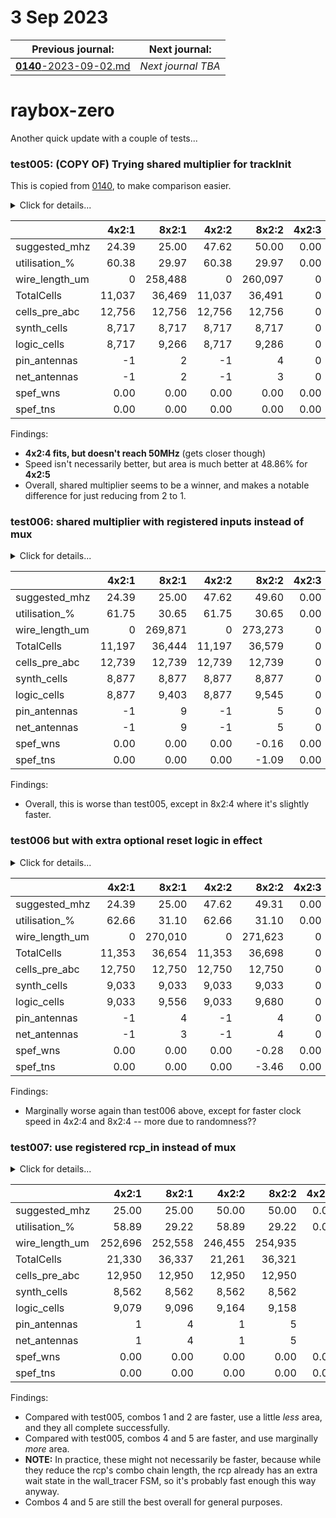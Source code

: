 # 3 Sep 2023

| Previous journal: | Next journal: |
|-|-|
| [**0140**-2023-09-02.md](./0140-2023-09-02.md) | *Next journal TBA* |

# raybox-zero

Another quick update with a couple of tests...

### test005: (COPY OF) Trying shared multiplier for trackInit

This is copied from [0140](./0140-2023-09-02.md), to make comparison easier.

<details><summary>Click for details...</summary>

Code:
*   tt04-raybox-zero: [`70f1a6c`](https://github.com/algofoogle/tt04-raybox-zero/commit/70f1a6c?diff=split): harden_test: Minor update to change parameter order
    *   Equivalent to: [`7aae611`](https://github.com/algofoogle/tt04-raybox-zero/commit/7aae6113ba657507045dc5032e27ae59020a8336?diff=split): Wire up SPI for fixed pov
*   src/raybox-zero: [`69f4dca`](https://github.com/algofoogle/raybox-zero/commit/69f4dca?diff=split): test005: Trying shared multiplier for trackInit

Summary:
*   test005 branches off test002 (Registered visualWallDist avoids post-subtraction) because this one seems to have the best performance so far (even if by a tiny margin).
*   Where we had this:
    ```verilog
    wire `F2 trackInitX = stepDistX * partialX;
    wire `F2 trackInitY = stepDistY * partialY;
    ```
    ...it is now a single shared multiplier, driven by state, i.e. with mutiplicand and multiplier inputs selected by a mux on `state`...
    ```verilog
    wire `F mul_in_a = (state==TracePrepX) ? stepDistX : stepDistY;
    wire `F mul_in_b = (state==TracePrepX) ?  partialX :  partialY;
    wire `F2 mul_out = mul_in_a * mul_in_b;
    ```
    ...and result being written to `trackDistX` and `trackDistY` respectively:
    ```verilog
    TracePrepX:
        ...
        trackDistX <= `FF(mul_out);
        ...
    TracePrepY:
        ...
        trackDistY <= `FF(mul_out);
        ...
    ```

Options used:
```
  STARTED: 2023-09-01 22:39:33
    STOPT: 0
  OUTFILE: stats-test005.md
   SELECT: :[1245]
    FORCE: 0
      TAG: test005: Trying shared multiplier for trackInit
 FINISHED: 2023-09-01 23:16:12
```

</details>

| | 4x2:1 | 8x2:1 | 4x2:2 | 8x2:2 | 4x2:3 | 8x2:3 | 4x2:4 | 8x2:4 | 4x2:5 | 8x2:5 |
|-|-:|-:|-:|-:|-:|-:|-:|-:|-:|-:|
| suggested_mhz | 24.39 | 25.00 | 47.62 | 50.00 | 0.00 | 0.00 | 45.52 | 44.80 | 25.00 | 25.00 |
| utilisation_% | 60.38 | 29.97 | 60.38 | 29.97 | 0.00 | 0.00 | 49.08 | 24.36 | 48.86 | 24.25 |
| wire_length_um | 0 | 258,488 | 0 | 260,097 | 0 | 0 | 181,794 | 190,478 | 180,108 | 174,155 |
| TotalCells | 11,037 | 36,469 | 11,037 | 36,491 | 0 | 0 | 20,672 | 35,751 | 20,509 | 35,604 |
| cells_pre_abc | 12,756 | 12,756 | 12,756 | 12,756 | 0 | 0 | 12,756 | 12,756 | 12,756 | 12,756 |
| synth_cells | 8,717 | 8,717 | 8,717 | 8,717 | 0 | 0 | 7,302 | 7,302 | 7,302 | 7,302 |
| logic_cells | 8,717 | 9,266 | 8,717 | 9,286 | 0 | 0 | 7,842 | 7,874 | 7,823 | 7,813 |
| pin_antennas | -1 | 2 | -1 | 4 | 0 | 0 | 4 | 3 | 2 | 3 |
| net_antennas | -1 | 2 | -1 | 3 | 0 | 0 | 3 | 3 | 2 | 3 |
| spef_wns | 0.00 | 0.00 | 0.00 | 0.00 | 0.00 | 0.00 | -1.97 | -2.32 | 0.00 | 0.00 |
| spef_tns | 0.00 | 0.00 | 0.00 | 0.00 | 0.00 | 0.00 | -107.26 | -128.96 | 0.00 | 0.00 |

Findings:
*   **4x2:4 fits, but doesn't reach 50MHz** (gets closer though)
*   Speed isn't necessarily better, but area is much better at 48.86% for **4x2:5**
*   Overall, shared multiplier seems to be a winner, and makes a notable difference for just reducing from 2 to 1.

### test006: shared multiplier with registered inputs instead of mux

<details><summary>Click for details...</summary>

Code:
*   tt04-raybox-zero: [`70f1a6c`](https://github.com/algofoogle/tt04-raybox-zero/commit/70f1a6c?diff=split): harden_test: Minor update to change parameter order
    *   Equivalent to: [`7aae611`](https://github.com/algofoogle/tt04-raybox-zero/commit/7aae6113ba657507045dc5032e27ae59020a8336?diff=split): Wire up SPI for fixed pov
*   src/raybox-zero: [`96ecd25`](https://github.com/algofoogle/raybox-zero/commit/96ecd25?diff=split): test006: shared multiplier with registered inputs instead of mux

Summary:
*   test006 branches off test005 (Shared multiplier for trackInit)
*   Changes shared multiplier's input mux to use registers for each input instead.

Options used:
```
  STARTED: 2023-09-03 19:30:17
    STOPT: 0
  OUTFILE: stats-test006.md
   SELECT: :[1245]
    FORCE: 0
      TAG: test006: shared multiplier with registered inputs instead of mux
 FINISHED: 2023-09-03 20:08:50
```

</details>

| | 4x2:1 | 8x2:1 | 4x2:2 | 8x2:2 | 4x2:3 | 8x2:3 | 4x2:4 | 8x2:4 | 4x2:5 | 8x2:5 |
|-|-:|-:|-:|-:|-:|-:|-:|-:|-:|-:|
| suggested_mhz | 24.39 | 25.00 | 47.62 | 49.60 | 0.00 | 0.00 | 45.64 | 45.89 | 25.00 | 25.00 |
| utilisation_% | 61.75 | 30.65 | 61.75 | 30.65 | 0.00 | 0.00 | 50.76 | 25.19 | 50.64 | 25.13 |
| wire_length_um | 0 | 269,871 | 0 | 273,273 | 0 | 0 | 201,705 | 203,784 | 193,820 | 195,287 |
| TotalCells | 11,197 | 36,444 | 11,197 | 36,579 | 0 | 0 | 20,764 | 35,685 | 20,523 | 35,590 |
| cells_pre_abc | 12,739 | 12,739 | 12,739 | 12,739 | 0 | 0 | 12,739 | 12,739 | 12,739 | 12,739 |
| synth_cells | 8,877 | 8,877 | 8,877 | 8,877 | 0 | 0 | 7,447 | 7,447 | 7,447 | 7,447 |
| logic_cells | 8,877 | 9,403 | 8,877 | 9,545 | 0 | 0 | 8,028 | 8,043 | 7,975 | 7,983 |
| pin_antennas | -1 | 9 | -1 | 5 | 0 | 0 | 1 | 4 | 3 | 1 |
| net_antennas | -1 | 9 | -1 | 5 | 0 | 0 | 1 | 4 | 3 | 1 |
| spef_wns | 0.00 | 0.00 | 0.00 | -0.16 | 0.00 | 0.00 | -1.91 | -1.79 | 0.00 | 0.00 |
| spef_tns | 0.00 | 0.00 | 0.00 | -1.09 | 0.00 | 0.00 | -100.02 | -95.65 | 0.00 | 0.00 |

Findings:
*   Overall, this is worse than test005, except in 8x2:4 where it's slightly faster.


### test006 but with extra optional reset logic in effect

<details><summary>Click for details...</summary>

Code:
*   tt04-raybox-zero: [`70f1a6c`](https://github.com/algofoogle/tt04-raybox-zero/commit/70f1a6c?diff=split): harden_test: Minor update to change parameter order
    *   Equivalent to: [`7aae611`](https://github.com/algofoogle/tt04-raybox-zero/commit/7aae6113ba657507045dc5032e27ae59020a8336?diff=split): Wire up SPI for fixed pov
*   src/raybox-zero: [`96ecd25`](https://github.com/algofoogle/raybox-zero/commit/96ecd25?diff=split): test006 but modified with more registers being reset in the optional block.

Summary:
*   Same as test006 above, but with stepDist and mulin_a/b registers being reset to 0.

Options used:
```
  STARTED: 2023-09-03 19:39:52
    STOPT: 0
  OUTFILE: stats-test006-extrareset.md
   SELECT: :[1245]
    FORCE: 0
      TAG: test006 but with extra optional reset logic in effect
 FINISHED: 2023-09-03 20:23:28
```

</details>

| | 4x2:1 | 8x2:1 | 4x2:2 | 8x2:2 | 4x2:3 | 8x2:3 | 4x2:4 | 8x2:4 | 4x2:5 | 8x2:5 |
|-|-:|-:|-:|-:|-:|-:|-:|-:|-:|-:|
| suggested_mhz | 24.39 | 25.00 | 47.62 | 49.31 | 0.00 | 0.00 | 46.95 | 46.42 | 25.00 | 25.00 |
| utilisation_% | 62.66 | 31.10 | 62.66 | 31.10 | 0.00 | 0.00 | 51.41 | 25.51 | 51.29 | 25.46 |
| wire_length_um | 0 | 270,010 | 0 | 271,623 | 0 | 0 | 207,030 | 210,238 | 200,742 | 207,355 |
| TotalCells | 11,353 | 36,654 | 11,353 | 36,698 | 0 | 0 | 20,928 | 35,897 | 20,602 | 35,696 |
| cells_pre_abc | 12,750 | 12,750 | 12,750 | 12,750 | 0 | 0 | 12,750 | 12,750 | 12,750 | 12,750 |
| synth_cells | 9,033 | 9,033 | 9,033 | 9,033 | 0 | 0 | 7,555 | 7,555 | 7,555 | 7,555 |
| logic_cells | 9,033 | 9,556 | 9,033 | 9,680 | 0 | 0 | 8,171 | 8,242 | 8,129 | 8,112 |
| pin_antennas | -1 | 4 | -1 | 4 | 0 | 0 | 4 | 1 | 3 | 1 |
| net_antennas | -1 | 3 | -1 | 4 | 0 | 0 | 4 | 1 | 3 | 1 |
| spef_wns | 0.00 | 0.00 | 0.00 | -0.28 | 0.00 | 0.00 | -1.30 | -1.54 | 0.00 | 0.00 |
| spef_tns | 0.00 | 0.00 | 0.00 | -3.46 | 0.00 | 0.00 | -67.98 | -82.44 | 0.00 | 0.00 |

Findings:
*   Marginally worse again than test006 above, except for faster clock speed in 4x2:4 and 8x2:4 -- more due to randomness??


### test007: use registered rcp_in instead of mux

<details><summary>Click for details...</summary>

Code:
*   tt04-raybox-zero: [`70f1a6c`](https://github.com/algofoogle/tt04-raybox-zero/commit/70f1a6c?diff=split): harden_test: Minor update to change parameter order
    *   Equivalent to: [``](): ?
*   src/raybox-zero: [`5cfe6e8`](https://github.com/algofoogle/raybox-zero/commit/5cfe6e8?diff=split): test007: use registered rcp_in instead of mux

Summary:
*   This goes back to test005 (shared multiplier) as its base.
*   Changes shared reciprocal input from 3-way mux to a register.
*   Not expected to change much: A register still needs to be muxed at its input?

Options used:
```
  STARTED: 2023-09-03 23:17:22
    STOPT: 0
  OUTFILE: stats-test007.md
   SELECT: :[1245]
    FORCE: 0
      TAG: test007: use registered rcp_in instead of mux
 FINISHED: 2023-09-04 00:03:56
```

</details>

| | 4x2:1 | 8x2:1 | 4x2:2 | 8x2:2 | 4x2:3 | 8x2:3 | 4x2:4 | 8x2:4 | 4x2:5 | 8x2:5 |
|-|-:|-:|-:|-:|-:|-:|-:|-:|-:|-:|
| suggested_mhz | 25.00 | 25.00 | 50.00 | 50.00 | 0.00 | 0.00 | 50.00 | 50.00 | 25.00 | 25.00 |
| utilisation_% | 58.89 | 29.22 | 58.89 | 29.22 | 0.00 | 0.00 | 49.81 | 24.72 | 49.76 | 24.69 |
| wire_length_um | 252,696 | 252,558 | 246,455 | 254,935 | 0 | 0 | 198,647 | 199,845 | 191,574 | 191,679 |
| TotalCells | 21,330 | 36,337 | 21,261 | 36,321 | 0 | 0 | 20,684 | 35,694 | 20,428 | 35,577 |
| cells_pre_abc | 12,950 | 12,950 | 12,950 | 12,950 | 0 | 0 | 12,950 | 12,950 | 12,950 | 12,950 |
| synth_cells | 8,562 | 8,562 | 8,562 | 8,562 | 0 | 0 | 7,386 | 7,386 | 7,386 | 7,386 |
| logic_cells | 9,079 | 9,096 | 9,164 | 9,158 | 0 | 0 | 7,974 | 7,969 | 7,919 | 7,934 |
| pin_antennas | 1 | 4 | 1 | 5 | 0 | 0 | 3 | 4 | 1 | 2 |
| net_antennas | 1 | 4 | 1 | 5 | 0 | 0 | 3 | 3 | 1 | 2 |
| spef_wns | 0.00 | 0.00 | 0.00 | 0.00 | 0.00 | 0.00 | 0.00 | 0.00 | 0.00 | 0.00 |
| spef_tns | 0.00 | 0.00 | 0.00 | 0.00 | 0.00 | 0.00 | 0.00 | 0.00 | 0.00 | 0.00 |

Findings:
*   Compared with test005, combos 1 and 2 are faster, use a little *less* area, and they all complete successfully.
*   Compared with test005, combos 4 and 5 are faster, and use marginally *more* area.
*   **NOTE:** In practice, these might not necessarily be faster, because while they reduce the rcp's combo chain length, the rcp already has an extra wait state in the wall_tracer FSM, so it's probably fast enough this way anyway.
*   Combos 4 and 5 are still the best overall for general purposes.
